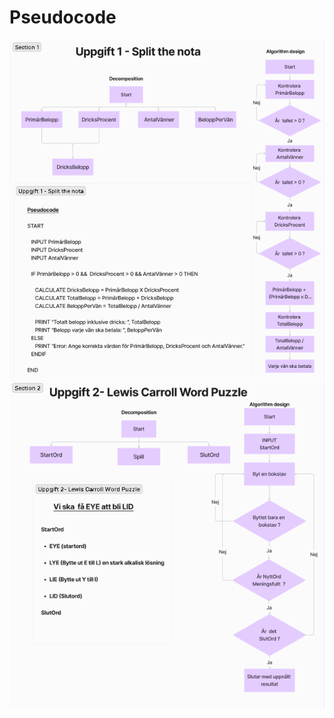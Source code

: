 # Pseudocode
![Split the nota](ScreenShot_SplitNota.png)
![Lewis Carrol Word Puzzle](ScreenShot_WordPuzzle.png)




